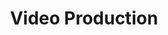 ---
title: Video Production
number: COMM 282
academic-home: Comm
course-type: [Proposed Additional]
description: Provides an introduction to the pre-production, production and post production techniques when creating video content.
bulletin-link: https://bulletins.psu.edu/search/?search=%22comm+282%22
pathway-list: []
---